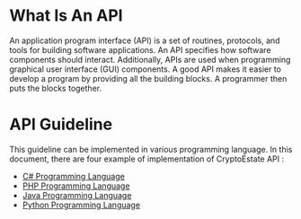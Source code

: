 # What Is An API
An application program interface (API) is a set of routines, protocols, and tools for building software applications. An API specifies how software components should interact. Additionally, APIs are used when programming graphical user interface (GUI) components. A good API makes it easier to develop a program by providing all the building blocks. A programmer then puts the blocks together.

# API Guideline 
This guideline can be implemented in various programming language. In this document, there are four example of implementation of CryptoEstate API :

- [C# Programming Language](https://github.com/SysCodeMY/CryptoEstateAPI/wiki/CryptoEstate-API-Implementation-on-C%23-Language)
- [PHP Programming Language](https://github.com/SysCodeMY/CryptoEstateAPI/wiki/CryptoEstate-API-Implementation-using-CURL-PHP-and-AJAX-to-retrieve-JSON-data-with-Datatable-JQuery-JS.)
- [Java Programming Language](https://github.com/SysCodeMY/CryptoEstateAPI/wiki/CryptoEstate-API-Implementation-on-Java-Language)
- [Python Programming Language](https://github.com/SysCodeMY/CryptoEstateAPI/wiki/CryptoEstate-API-Implementation-on-Python-Language)

